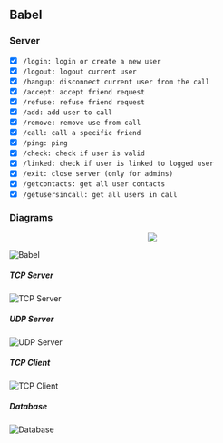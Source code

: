 ## Babel

### Server
- [X] `/login: login or create a new user` 
- [X] `/logout: logout current user`
- [X] `/hangup: disconnect current user from the call`
- [X] `/accept: accept friend request`
- [X] `/refuse: refuse friend request`
- [X] `/add: add user to call`
- [X] `/remove: remove use from call`
- [X] `/call: call a specific friend`
- [X] `/ping: ping`
- [X] `/check: check if user is valid`
- [X] `/linked: check if user is linked to logged user`
- [X] `/exit: close server (only for admins)`
- [X] `/getcontacts: get all user contacts`
- [X] `/getusersincall: get all users in call`

### Diagrams
<p align="center">
    <a>
        <img src="https://raw.githubusercontent.com/EpitechPromo2024/B-CPP-500-LYN-5-1-babel-/master/resources/UML_GENERAL.png?token=AKVBFX3HJWD6MH3MQ6S3XALBOVJXS">
    </a>
</p>


![Babel](http://www.plantuml.com/plantuml/proxy?src=https://raw.githubusercontent.com/EpitechPromo2024/B-CPP-500-LYN-5-1-babel-/master/resources/UML_FULL.md?token=AKVBFX7XOKF4DREMACSLFKDBPJNNO)

##### TCP Server
![TCP Server](http://www.plantuml.com/plantuml/proxy?src=https://raw.githubusercontent.com/EpitechPromo2024/B-CPP-500-LYN-5-1-babel-/master/resources/UML_TCP_SERVER.md?token=AKVBFX4KHCR2KE7MXZM3B7TBOVKEY)

##### UDP Server
![UDP Server](http://www.plantuml.com/plantuml/proxy?src=https://raw.githubusercontent.com/EpitechPromo2024/B-CPP-500-LYN-5-1-babel-/master/resources/UML_UDP_SERVER.md?token=AKVBFX2WUUTSURGFHPJTR5DBOVKGA)

##### TCP Client
![TCP Client](http://www.plantuml.com/plantuml/proxy?src=https://raw.githubusercontent.com/EpitechPromo2024/B-CPP-500-LYN-5-1-babel-/master/resources/UML_TCP_CLIENT.md?token=AKVBFX4RWWQYA4FPMQYFT23BOVKDS)

##### Database
![Database](http://www.plantuml.com/plantuml/proxy?src=https://raw.githubusercontent.com/EpitechPromo2024/B-CPP-500-LYN-5-1-babel-/master/resources/UML_DATABASE.md?token=AKVBFXYBFDR2M667ITWEVZDBOVITO)

